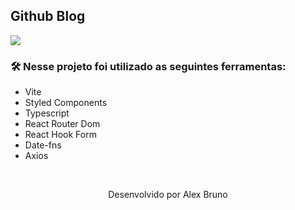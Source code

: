 ## Github Blog

<img src="https://user-images.githubusercontent.com/57117620/219503076-77643cc6-343f-407b-89d3-654b0bcc0b2d.png" align="center" />

### 🛠️ Nesse projeto foi utilizado as seguintes ferramentas:

* Vite
* Styled Components
* Typescript
* React Router Dom
* React Hook Form
* Date-fns
* Axios

<br />

<p align="center">Desenvolvido por Alex Bruno</p>
